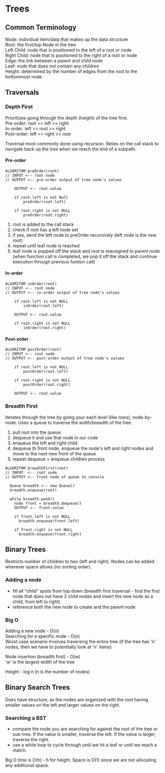 # Trees
## Common Terminology
Node: individual item/data that makes up the data structure  
Root: the first/top Node in the tree  
Left Child: node that is positioned to the left of a root or node  
Right Child: node that is positioned to the right of a root or node  
Edge: the link between a parent and child node  
Leaf: node that does not contain any children  
Height: determined by the number of edges from the root to the bottommost node  

## Traversals
### Depth First 
Prioritizes going through the depth (height) of the tree first.   
Pre-order: root >> left >> right   
In-order: left >> root >> right  
Post-order: left >> right >> root  

Traversal most commonly done using recursion. Relies on the call stack to navigate back up the tree when we reach the end of a subpath.   

#### Pre-order
```
ALGORITHM preOrder(root)
// INPUT <-- root node
// OUTPUT <-- pre-order output of tree node's values

    OUTPUT <-- root.value

    if root.left is not Null
        preOrder(root.left)

    if root.right is not NULL
        preOrder(root.right)
```
1. root is added to the call stack
2. check if root has a left node set
3. if yes, send the left node to preOrder recursively (left node is the new root)
4. repeat until leaf node is reached
5. leaf node is popped off the stack and root is reassigned to parent node (when function call is completed, we pop it off the stack and continue execution through previous funtion call)

#### In-order
```
ALGORITHM inOrder(root)
// INPUT <-- root node
// OUTPUT <-- in-order output of tree node's values

    if root.left is not NULL
        inOrder(root.left)

    OUTPUT <-- root.value

    if root.right is not NULL
        inOrder(root.right)
```

#### Post-order
```
ALGORITHM postOrder(root)
// INPUT <-- root node
// OUTPUT <-- post-order output of tree node's values

    if root.left is not NULL
        postOrder(root.left)

    if root.right is not NULL
        postOrder(root.right)

    OUTPUT <-- root.value
```

### Breadth First
Iterates through the tree by going your each level (like rows), node-by-node. Uses a queue to traverse the width/breadth of the tree. 
1. pull root into the queue
2. dequeue it and use that node in our code
3. enqueue the left and right child
4. dequeue th front node, enqueue the node's left and right nodes and move to the next new front of the queue
5. repeat dequeue + enqueue children process
```
ALGORITHM breadthFirst(root)
// INPUT  <-- root node
// OUTPUT <-- front node of queue to console

  Queue breadth <-- new Queue()
  breadth.enqueue(root)

  while breadth.peek()
    node front = breadth.dequeue()
    OUTPUT <-- front.value

    if front.left is not NULL
      breadth.enqueue(front.left)

    if front.right is not NULL
      breadth.enqueue(front.right)
```

## Binary Trees
Restricts number of children to two (left and right). Nodes can be added wherever space allows (no sorting order). 

### Adding a node
- fill all "child" spots from top down (breadth first traversal - find the first node that does not have 2 child nodes and insert the new node as a child, from left to right)
- reference both the new node to create and the parent node

### Big O
Adding a new node - O(n)  
Searching for a specific node - O(n)  
Worst case scenario involves traversing the entire tree (if the tree has 'n' nodes, then we have to potentially look at 'n' items)  

Node insertion (breadth first) - O(w)  
'w' is the largest width of the tree   

Height - log n (n is the number of nodes)  

## Binary Search Trees
Does have structure, as the nodes are organized with the root having smaller values on the left and larger values on the right. 

### Searching a BST
- compare the node you are searching for against the root of the tree or sub-tree. If the value is smaller, traverse the left. If the value is larger, traverse the right.
- use a while loop to cycle through until we hit a leaf or until we reach a match. 

Big O time is O(h) - h for height. Space is O(1) since we are not allocating any additional space.